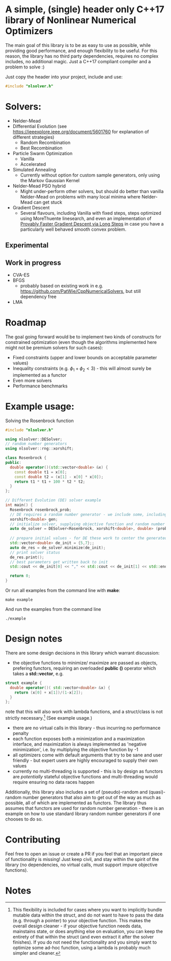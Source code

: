 # A simple, (single) header only C++17 library of Nonlinear Numerical Optimizers

The main goal of this library is to be as easy to use as possible, while providing 
good performance, and enough flexibility to be useful. For this reason, 
the library has no third party dependencies, requires no complex includes, 
no additional magic. Just a C++17 compliant compiler and a problem to solve :)

Just copy the header into your project, include and use:

```cpp
#include "nlsolver.h"
```

# Solvers: 

* Nelder-Mead 
* Differential Evolution (see https://ieeexplore.ieee.org/document/5601760 for explanation of different strategies)
  + Random Recombination
  + Best Recombination 
* Particle Swarm Optimization 
  + Vanilla
  + Accelerated
* Simulated Annealing 
  + Currently without option for custom sample generators, only using the Markov Gaussian Kernel 
* Nelder-Mead PSO hybrid
  + Might under-perform other solvers, but should do better than vanilla Nelder-Mead on problems with 
  many local minima where Nelder-Mead can get stuck
* Gradient Descent 
  + Several flavours, including Vanilla with fixed steps, steps optimized using MoreThuente linesearch, 
  and even an implementation of [Provably Faster Gradient Descent via Long Steps](https://arxiv.org/abs/2307.06324) 
  in case you have a particularly well behaved smooth convex problem.
  
## Experimental 
  
## Work in progress
* CVA-ES 
* BFGS
  + probably based on existing work in e.g. https://github.com/PatWie/CppNumericalSolvers, but still 
    dependency free
* LMA     
    
# Roadmap 

The goal going forward would be to implement two kinds of constructs for constrained 
optimization (even though the algorithms implemented here might not be premium solvers 
for such cases): 

* Fixed constraints (upper and lower bounds on acceptable parameter values)
* Inequality constraints (e.g. $\phi_1 + \phi_2 < 3$) - this will almost surely be implemented
as a functor
* Even more solvers
* Performance benchmarks

# Example usage: 

Solving the Rosenbrock function 

```cpp
#include "nlsolver.h"

using nlsolver::DESolver;
// random number generators
using nlsolver::rng::xorshift;

class Rosenbrock {
public:
  double operator()(std::vector<double> &x) {
    const double t1 = x[0];
    const double t2 = (x[1] - x[0] * x[0]);
    return t1 * t1 + 100 * t2 * t2;
  }
};

// Different Evolution (DE) solver example
int main() {
  Rosenbrock rosenbrock_prob;
  // DE requires a random number generator - we include some, including a xorshift RNG:
  xorshift<double> gen;
  // initialize solver, supplying objective function and random number generator
  auto de_solver = DESolver<Rosenbrock, xorshift<double>, double> (prob, gen);
  
  // prepare initial values - for DE these work to center the generated agents
  std::vector<double> de_init = {5,7};;
  auto de_res = de_solver.minimize(de_init);
  // print solver status
  de_res.print();
  // best parameters get written back to init
  std::cout << de_init[0] << "," << std::cout << de_init[1] << std::endl;

  return 0;
}
```

Or run all examples from the command line with **make**:
```{bash}
make example
```

And run the examples from the command line
```{bash}
./example
```

# Design notes

There are some design decisions in this library which warrant discussion: 

* the objective functions to minimize/ maximize are passed as objects, prefering functors, 
requiring an overloaded **public** **()** operator which takes a **std::vector<T>**, e.g. 
```cpp
struct example {
  double operator()( std::vector<double> &x) {
    return (x[0] + x[1])/(1-x[2]);
  }
};
```
note that this will also work with lambda functions, and a struct/class is not strictly necessary.[^lambda_note] (See example usage.)

* there are no virtual calls in this library - thus incurring no performance penalty
* each function exposes both a minimization and a maximization interface, and maximization is 
  always implemented as 'negative minimization', i.e. by multiplying the objective function by -1
* all optimizers come with default arguments that try to be sane and user friendly - but expert 
  users are highly encouraged to supply their own values
* currently no multi-threading is supported - this is by design as functors are *potentially*
  stateful objective functions and multi-threading would require ensuring no data races happen
  
Additionally, this library also includes a set of (pseudo)-random and (quasi)-random number generators
that also aim to get out of the way as much as possible, all of which are implemented as functors. 
The library thus assumes that functors are used for random number generation - there is an example on 
how to use standard library random number generators if one chooses to do so. 
  
# Contributing

Feel free to open an issue or create a PR if you feel that an important piece of functionality is missing!
Just keep civil, and stay within the spirit of the library (no dependencies, no virtual calls, must support 
impure objective functions). 

# Notes

[^lambda_note]: This flexibility is included for cases where you want to implicitly bundle mutable data within 
the struct, and do not want to have to pass the data (e.g. through a pointer) to your objective function. 
This makes the overall design cleaner - if your objective function needs data, mainstains state, or 
does anything else on evaluation, you can keep the entirety of that within the struct (and even extract it 
after the solver finishes). If you do not need the functionality and you simply want to optimize some ad-hoc function, using 
a lambda is probably much simpler and cleaner. 

